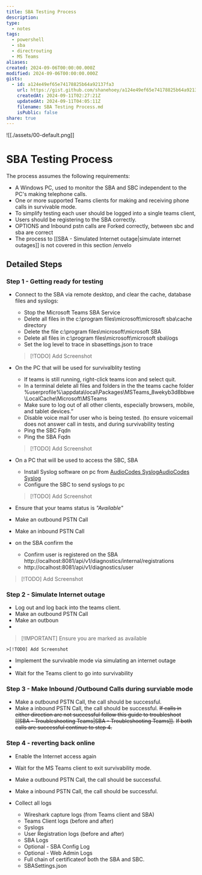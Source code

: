 ```yaml
---
title: SBA Testing Process
description: 
type:
  - notes
tags:
  - powershell
  - sba
  - directrouting
  - MS Teams
aliases: 
created: 2024-09-06T00:00:00.000Z
modified: 2024-09-06T00:00:00.000Z
gists:
  - id: a124e49ef65e74178825b64a92137fa3
    url: https://gist.github.com/shanehoey/a124e49ef65e74178825b64a92137fa3
    createdAt: 2024-09-11T02:27:21Z
    updatedAt: 2024-09-11T04:05:11Z
    filename: SBA Testing Process.md
    isPublic: false
share: true
---
```

 
![[./assets/00-default.png]]

# SBA Testing Process

The  process assumes the following requirements:

- A Windows PC, used to monitor the SBA and SBC independent to the PC's making telephone calls.
- One or more supported Teams  clients for making and receiving phone calls in survivable mode.
- To simplify testing each user should be logged into a single teams client,
- Users should be registering to the SBA correctly.
- OPTIONS and Inbound pstn calls are Forked correctly, between sbc and sba are correct
- The process to [[SBA - Simulated Internet outage|simulate internet outages]] is not covered in this section 
/envelo
## Detailed Steps

### Step 1 -  Getting ready for testing 

- Connect to the SBA via remote desktop, and clear the cache, database files and syslogs:
	- Stop the Microsoft Teams SBA Service 
	- Delete all files in the c:\program files\microsoft\microsoft sba\cache directory 
	- Delete the file c:\program files\microsoft\microsoft SBA 
	- Delete all files in c:\program files\microsoft\microsoft sba\logs
	- Set the log level to trace in sbasettings.json to trace

	>[!TODO] Add Screenshot

- On the PC that will be used for survivalblity testing 
	- If teams is still running, right-click teams icon and select quit.
	- In a terminal delete all files and folders in the the teams cache folder %userprofile%\appdata\local\Packages\MSTeams_8wekyb3d8bbwe\LocalCache\Microsoft\MSTeams
	- Make sure to log out of all other clients, especially browsers, mobile, and tablet devices.”
	- Disable voice mail for user who is being tested. (to ensure voicemail does not answer call in tests, and during survivability testing 
	- Ping the SBC Fqdn
	- Ping the SBA Fqdn

	>[!TODO] Add Screenshot

- On a PC that will be used to access the SBC, SBA
	- Install Syslog software on pc from [AudioCodes Syslog](https://tools.audiocodes.com/install/)[AudioCodes Syslog](https://tools.audiocodes.com/install/)
	- Configure the SBC to send syslogs to pc 

	>[!TODO] Add Screenshot

- Ensure that your teams status is *"Available"*
- Make an outbound PSTN Call 
- Make an inbound PSTN Call 

- on the SBA confirm the 
	- Confirm user is registered on the SBA http://ocalhost:8081/api/v1/diagnostics/internal/registrations
	- http://ocalhost:8081/api/v1/diagnostics/user

 >[!TODO] Add Screenshot




### Step 2 - Simulate Internet outage

- Log out and log back into the teams client.
- Make an outbound PSTN Call 
- Make an outboun
- 
>[!IMPORTANT] Ensure you are marked as available

	>[!TODO] Add Screenshot

- Implement the survivable mode via simulating an internet outage
- 
- Wait for the Teams client to go into survivability 

  

### Step 3 - Make Inbound /Outbound Calls during surviable mode

- Make a outbound PSTN Call, the call should be successful.
- Make a inbound PSTN Call, the call should be successful.
~~If calls in either direction are not successful follow this guide to troubleshoot [[SBA - Troubleshooting Teams|SBA - Troubleshooting Teams]].~~
~~If both calls are successful continue to step 4.~~

### Step 4 - reverting  back online 

- Enable the Internet access again

- Wait for the MS Teams client to exit survivability mode.
- Make a outbound PSTN Call, the call should be successful.
- Make a inbound PSTN Call, the call should be successful.
- Collect all logs
	- Wireshark capture logs (from Teams client and SBA)
	- Teams Client logs (before and after)
	- Syslogs
	- User Registration logs (before and after)
	- SBA Logs
	- Optional  - SBA Config Log
	- Optional - Web Admin Logs
	- Full chain of certificateof both the SBA and SBC.
	- SBASettings.json
